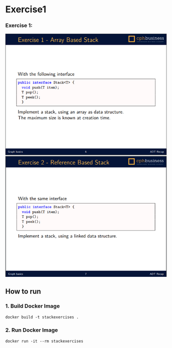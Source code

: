 # Exercise1

### Exercise 1:
![Exercise1](./assets/Exercise1.png)
![Exercise2](./assets/Exercise2.png)

## How to run
### 1. Build Docker Image
```
docker build -t stackexercises .
```

### 2. Run Docker Image
```
docker run -it --rm stackexercises
```